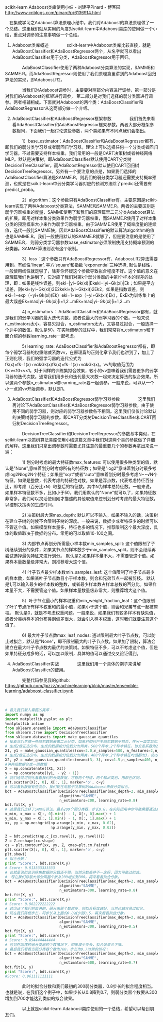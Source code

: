 scikit-learn Adaboost类库使用小结 - 刘建平Pinard - 博客园 http://www.cnblogs.com/pinard/p/6136914.html

　在集成学习之Adaboost算法原理小结中，我们对Adaboost的算法原理做了一个总结。这里我们就从实用的角度对scikit-learn中Adaboost类库的使用做一个小结，重点对调参的注意事项做一个总结。

1. Adaboost类库概述
　　　　scikit-learn中Adaboost类库比较直接，就是AdaBoostClassifier和AdaBoostRegressor两个，从名字就可以看出AdaBoostClassifier用于分类，AdaBoostRegressor用于回归。

　　　　AdaBoostClassifier使用了两种Adaboost分类算法的实现，SAMME和SAMME.R。而AdaBoostRegressor则使用了我们原理篇里讲到的Adaboost回归算法的实现，即Adaboost.R2。

　　　　当我们对Adaboost调参时，主要要对两部分内容进行调参，第一部分是对我们的Adaboost的框架进行调参， 第二部分是对我们选择的弱分类器进行调参。两者相辅相成。下面就对Adaboost的两个类：AdaBoostClassifier和AdaBoostRegressor从这两部分做一个介绍。

2. AdaBoostClassifier和AdaBoostRegressor框架参数
　　　　我们首先来看看AdaBoostClassifier和AdaBoostRegressor框架参数。两者大部分框架参数相同，下面我们一起讨论这些参数，两个类如果有不同点我们会指出。

 

　　　　1）base_estimator：AdaBoostClassifier和AdaBoostRegressor都有，即我们的弱分类学习器或者弱回归学习器。理论上可以选择任何一个分类或者回归学习器，不过需要支持样本权重。我们常用的一般是CART决策树或者神经网络MLP。默认是决策树，即AdaBoostClassifier默认使用CART分类树DecisionTreeClassifier，而AdaBoostRegressor默认使用CART回归树DecisionTreeRegressor。另外有一个要注意的点是，如果我们选择的AdaBoostClassifier算法是SAMME.R，则我们的弱分类学习器还需要支持概率预测，也就是在scikit-learn中弱分类学习器对应的预测方法除了predict还需要有predict_proba。

 

　　　　2）algorithm：这个参数只有AdaBoostClassifier有。主要原因是scikit-learn实现了两种Adaboost分类算法，SAMME和SAMME.R。两者的主要区别是弱学习器权重的度量，SAMME使用了和我们的原理篇里二元分类Adaboost算法的扩展，即用对样本集分类效果作为弱学习器权重，而SAMME.R使用了对样本集分类的预测概率大小来作为弱学习器权重。由于SAMME.R使用了概率度量的连续值，迭代一般比SAMME快，因此AdaBoostClassifier的默认算法algorithm的值也是SAMME.R。我们一般使用默认的SAMME.R就够了，但是要注意的是使用了SAMME.R， 则弱分类学习器参数base_estimator必须限制使用支持概率预测的分类器。SAMME算法则没有这个限制。

 

　　　　3）loss：这个参数只有AdaBoostRegressor有，Adaboost.R2算法需要用到。有线性‘linear’, 平方‘square’和指数 ‘exponential’三种选择, 默认是线性，一般使用线性就足够了，除非你怀疑这个参数导致拟合程度不好。这个值的意义在原理篇我们也讲到了，它对应了我们对第k个弱分类器的中第i个样本的误差的处理，即：如果是线性误差，则eki=|yi−Gk(xi)|Ekeki=|yi−Gk(xi)|Ek；如果是平方误差，则eki=(yi−Gk(xi))2E2keki=(yi−Gk(xi))2Ek2，如果是指数误差，则eki=1−exp（−yi+Gk(xi))Ek）eki=1−exp（−yi+Gk(xi))Ek），EkEk为训练集上的最大误差Ek=max|yi−Gk(xi)|i=1,2...mEk=max|yi−Gk(xi)|i=1,2...m
 

 　　　　4) n_estimators： AdaBoostClassifier和AdaBoostRegressor都有，就是我们的弱学习器的最大迭代次数，或者说最大的弱学习器的个数。一般来说n_estimators太小，容易欠拟合，n_estimators太大，又容易过拟合，一般选择一个适中的数值。默认是50。在实际调参的过程中，我们常常将n_estimators和下面介绍的参数learning_rate一起考虑。

 

　　　　5) learning_rate:  AdaBoostClassifier和AdaBoostRegressor都有，即每个弱学习器的权重缩减系数νν，在原理篇的正则化章节我们也讲到了，加上了正则化项，我们的强学习器的迭代公式为fk(x)=fk−1(x)+ναkGk(x)fk(x)=fk−1(x)+ναkGk(x)。νν的取值范围为0<ν≤10<ν≤1。对于同样的训练集拟合效果，较小的νν意味着我们需要更多的弱学习器的迭代次数。通常我们用步长和迭代最大次数一起来决定算法的拟合效果。所以这两个参数n_estimators和learning_rate要一起调参。一般来说，可以从一个小一点的νν开始调参，默认是1。

 

3. AdaBoostClassifier和AdaBoostRegressor弱学习器参数
　　　　这里我们再讨论下AdaBoostClassifier和AdaBoostRegressor弱学习器参数，由于使用不同的弱学习器，则对应的弱学习器参数各不相同。这里我们仅仅讨论默认的决策树弱学习器的参数。即CART分类树DecisionTreeClassifier和CART回归树DecisionTreeRegressor。

　　　　DecisionTreeClassifier和DecisionTreeRegressor的参数基本类似，在scikit-learn决策树算法类库使用小结这篇文章中我们对这两个类的参数做了详细的解释。这里我们只拿出调参数时需要尤其注意的最重要几个的参数再拿出来说一遍：

　　　　1) 划分时考虑的最大特征数max_features: 可以使用很多种类型的值，默认是"None",意味着划分时考虑所有的特征数；如果是"log2"意味着划分时最多考虑log2Nlog2N个特征；如果是"sqrt"或者"auto"意味着划分时最多考虑N−−√N个特征。如果是整数，代表考虑的特征绝对数。如果是浮点数，代表考虑特征百分比，即考虑（百分比xN）取整后的特征数。其中N为样本总特征数。一般来说，如果样本特征数不多，比如小于50，我们用默认的"None"就可以了，如果特征数非常多，我们可以灵活使用刚才描述的其他取值来控制划分时考虑的最大特征数，以控制决策树的生成时间。

　　　　2) 决策树最大深max_depth: 默认可以不输入，如果不输入的话，决策树在建立子树的时候不会限制子树的深度。一般来说，数据少或者特征少的时候可以不管这个值。如果模型样本量多，特征也多的情况下，推荐限制这个最大深度，具体的取值取决于数据的分布。常用的可以取值10-100之间。

　　　　3) 内部节点再划分所需最小样本数min_samples_split: 这个值限制了子树继续划分的条件，如果某节点的样本数少于min_samples_split，则不会继续再尝试选择最优特征来进行划分。 默认是2.如果样本量不大，不需要管这个值。如果样本量数量级非常大，则推荐增大这个值。

　　　　4) 叶子节点最少样本数min_samples_leaf: 这个值限制了叶子节点最少的样本数，如果某叶子节点数目小于样本数，则会和兄弟节点一起被剪枝。 默认是1,可以输入最少的样本数的整数，或者最少样本数占样本总数的百分比。如果样本量不大，不需要管这个值。如果样本量数量级非常大，则推荐增大这个值。

　　　　5）叶子节点最小的样本权重和min_weight_fraction_leaf：这个值限制了叶子节点所有样本权重和的最小值，如果小于这个值，则会和兄弟节点一起被剪枝。 默认是0，就是不考虑权重问题。一般来说，如果我们有较多样本有缺失值，或者分类树样本的分布类别偏差很大，就会引入样本权重，这时我们就要注意这个值了。

　　　　6) 最大叶子节点数max_leaf_nodes: 通过限制最大叶子节点数，可以防止过拟合，默认是"None”，即不限制最大的叶子节点数。如果加了限制，算法会建立在最大叶子节点数内最优的决策树。如果特征不多，可以不考虑这个值，但是如果特征分成多的话，可以加以限制，具体的值可以通过交叉验证得到。

 

4. AdaBoostClassifier实战
　　　　这里我们用一个具体的例子来讲解AdaBoostClassifier的使用。

　　　　完整代码参见我的github: https://github.com/ljpzzz/machinelearning/blob/master/ensemble-learning/adaboost-classifier.ipynb

　　　　

```py
# 首先我们载入需要的类库：
import numpy as np
import matplotlib.pyplot as plt
%matplotlib inline
from sklearn.ensemble import AdaBoostClassifier
from sklearn.tree import DecisionTreeClassifier
from sklearn.datasets import make_gaussian_quantiles
# 接着我们生成一些随机数据来做二元分类，如果对如何产生随机数据不熟悉，在另一篇文章机器学习算法的随机数据生成中有比较详细的介绍。
# 生成2维正态分布，生成的数据按分位数分为两类，500个样本,2个样本特征，协方差系数为2
X1, y1 = make_gaussian_quantiles(cov=2.0,n_samples=500, n_features=2,n_classes=2, random_state=1)
# 生成2维正态分布，生成的数据按分位数分为两类，400个样本,2个样本特征均值都为3，协方差系数为2
X2, y2 = make_gaussian_quantiles(mean=(3, 3), cov=1.5,n_samples=400, n_features=2, n_classes=2, random_state=1)
#讲两组数据合成一组数据
X = np.concatenate((X1, X2))
y = np.concatenate((y1, - y2 + 1))
# 我们通过可视化看看我们的分类数据，它有两个特征，两个输出类别，用颜色区别。
plt.scatter(X[:, 0], X[:, 1], marker='o', c=y)
# 可以看到数据有些混杂，我们现在用基于决策树的Adaboost来做分类拟合。
bdt = AdaBoostClassifier(DecisionTreeClassifier(max_depth=2, min_samples_split=20, min_samples_leaf=5),
                         algorithm="SAMME",
                         n_estimators=200, learning_rate=0.8)
bdt.fit(X, y)
# 这里我们选择了SAMME算法，最多200个弱分类器，步长0.8，在实际运用中你可能需要通过交叉验证调参而选择最好的参数。拟合完了后，我们用网格图来看看它拟合的区域。
x_min, x_max = X[:, 0].min() - 1, X[:, 0].max() + 1
y_min, y_max = X[:, 1].min() - 1, X[:, 1].max() + 1
xx, yy = np.meshgrid(np.arange(x_min, x_max, 0.02),
                     np.arange(y_min, y_max, 0.02))

Z = bdt.predict(np.c_[xx.ravel(), yy.ravel()])
Z = Z.reshape(xx.shape)
cs = plt.contourf(xx, yy, Z, cmap=plt.cm.Paired)
plt.scatter(X[:, 0], X[:, 1], marker='o', c=y)
plt.show()
# 拟合分数：
print "Score:", bdt.score(X,y)
# Score: 0.913333333333
# 也就是说拟合训练集数据的分数还不错。当然分数高并不一定好，因为可能过拟合。
#　现在我们将最大弱分离器个数从200增加到300。再来看看拟合分数。
bdt = AdaBoostClassifier(DecisionTreeClassifier(max_depth=2, min_samples_split=20, min_samples_leaf=5),
                         algorithm="SAMME",
                         n_estimators=300, learning_rate=0.8)
bdt.fit(X, y)
print "Score:", bdt.score(X,y)
# Score: 0.962222222222
# 这印证了我们前面讲的，弱分离器个数越多，则拟合程度越好，当然也越容易过拟合。
# 现在我们降低步长，将步长从上面的0.8减少到0.5，再来看看拟合分数。
bdt = AdaBoostClassifier(DecisionTreeClassifier(max_depth=2, min_samples_split=20, min_samples_leaf=5),
                         algorithm="SAMME",
                         n_estimators=300, learning_rate=0.5)
bdt.fit(X, y)
print "Score:", bdt.score(X,y)
# Score: 0.894444444444
# 可见在同样的弱分类器的个数情况下，如果减少步长，拟合效果会下降。
# 最后我们看看当弱分类器个数为700，步长为0.7时候的情况：
bdt = AdaBoostClassifier(DecisionTreeClassifier(max_depth=2, min_samples_split=20, min_samples_leaf=5),
                         algorithm="SAMME",
                         n_estimators=600, learning_rate=0.7)
bdt.fit(X, y)
print "Score:", bdt.score(X,y)
#Score: 0.961111111111
```
　　　　此时的拟合分数和我们最初的300弱分类器，0.8步长的拟合程度相当。也就是说，在我们这个例子中，如果步长从0.8降到0.7，则弱分类器个数要从300增加到700才能达到类似的拟合效果。

 

　　　　以上就是scikit-learn Adaboost类库使用的一个总结，希望可以帮到朋友们。
